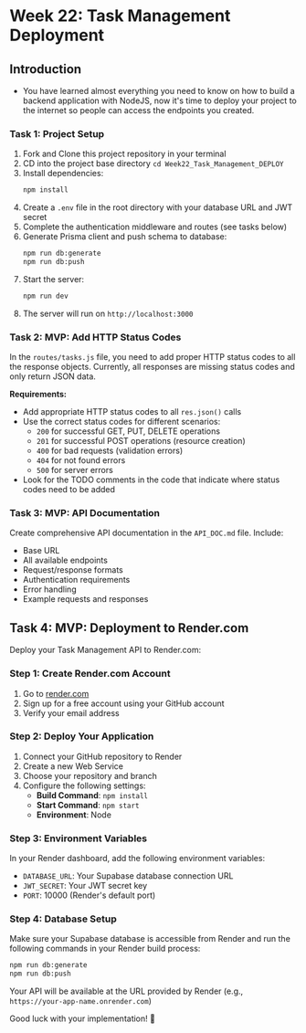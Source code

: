 # Week 22: Task Management Deployment

## Introduction

- You have learned almost everything you need to know on how to build a backend application with NodeJS, now it's time to deploy your project to the internet so people can access the endpoints you created.

### Task 1: Project Setup

1. Fork and Clone this project repository in your terminal
2. CD into the project base directory `cd Week22_Task_Management_DEPLOY`
3. Install dependencies:
   ```bash
   npm install
   ```
4. Create a `.env` file in the root directory with your database URL and JWT secret
5. Complete the authentication middleware and routes (see tasks below)
6. Generate Prisma client and push schema to database:
   ```bash
   npm run db:generate
   npm run db:push
   ```
7. Start the server:
   ```bash
   npm run dev
   ```
8. The server will run on `http://localhost:3000`

### Task 2: MVP: Add HTTP Status Codes

In the `routes/tasks.js` file, you need to add proper HTTP status codes to all the response objects. Currently, all responses are missing status codes and only return JSON data.

**Requirements:**

- Add appropriate HTTP status codes to all `res.json()` calls
- Use the correct status codes for different scenarios:
  - `200` for successful GET, PUT, DELETE operations
  - `201` for successful POST operations (resource creation)
  - `400` for bad requests (validation errors)
  - `404` for not found errors
  - `500` for server errors
- Look for the TODO comments in the code that indicate where status codes need to be added

### Task 3: MVP: API Documentation

Create comprehensive API documentation in the `API_DOC.md` file. Include:

- Base URL
- All available endpoints
- Request/response formats
- Authentication requirements 
- Error handling
- Example requests and responses

## Task 4: MVP: Deployment to Render.com

Deploy your Task Management API to Render.com:

### Step 1: Create Render.com Account

1. Go to [render.com](https://render.com)
2. Sign up for a free account using your GitHub account
3. Verify your email address

### Step 2: Deploy Your Application

1. Connect your GitHub repository to Render
2. Create a new Web Service
3. Choose your repository and branch
4. Configure the following settings:
   - **Build Command**: `npm install`
   - **Start Command**: `npm start`
   - **Environment**: Node

### Step 3: Environment Variables

In your Render dashboard, add the following environment variables:

- `DATABASE_URL`: Your Supabase database connection URL
- `JWT_SECRET`: Your JWT secret key
- `PORT`: 10000 (Render's default port)

### Step 4: Database Setup

Make sure your Supabase database is accessible from Render and run the following commands in your Render build process:

```bash
npm run db:generate
npm run db:push
```

Your API will be available at the URL provided by Render (e.g., `https://your-app-name.onrender.com`)

Good luck with your implementation! 🚀
